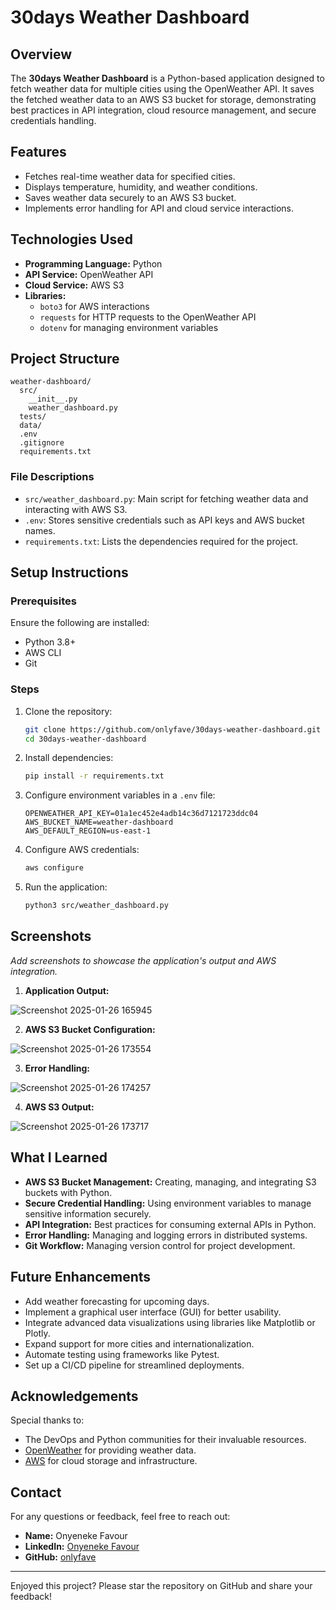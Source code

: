 
# 30days Weather Dashboard

## Overview
The **30days Weather Dashboard** is a Python-based application designed to fetch weather data for multiple cities using the OpenWeather API. It saves the fetched weather data to an AWS S3 bucket for storage, demonstrating best practices in API integration, cloud resource management, and secure credentials handling.

## Features
- Fetches real-time weather data for specified cities.
- Displays temperature, humidity, and weather conditions.
- Saves weather data securely to an AWS S3 bucket.
- Implements error handling for API and cloud service interactions.

## Technologies Used
- **Programming Language:** Python
- **API Service:** OpenWeather API
- **Cloud Service:** AWS S3
- **Libraries:**
  - `boto3` for AWS interactions
  - `requests` for HTTP requests to the OpenWeather API
  - `dotenv` for managing environment variables

## Project Structure
```
weather-dashboard/
  src/
    __init__.py
    weather_dashboard.py
  tests/
  data/
  .env
  .gitignore
  requirements.txt
```

### File Descriptions
- `src/weather_dashboard.py`: Main script for fetching weather data and interacting with AWS S3.
- `.env`: Stores sensitive credentials such as API keys and AWS bucket names.
- `requirements.txt`: Lists the dependencies required for the project.

## Setup Instructions

### Prerequisites
Ensure the following are installed:
- Python 3.8+
- AWS CLI
- Git

### Steps
1. Clone the repository:
   ```bash
   git clone https://github.com/onlyfave/30days-weather-dashboard.git
   cd 30days-weather-dashboard
   ```

2. Install dependencies:
   ```bash
   pip install -r requirements.txt
   ```

3. Configure environment variables in a `.env` file:
   ```plaintext
   OPENWEATHER_API_KEY=01a1ec452e4adb14c36d7121723ddc04
   AWS_BUCKET_NAME=weather-dashboard
   AWS_DEFAULT_REGION=us-east-1
   ```

4. Configure AWS credentials:
   ```bash
   aws configure
   ```

5. Run the application:
   ```bash
   python3 src/weather_dashboard.py
   ```

## Screenshots
_Add screenshots to showcase the application's output and AWS integration._

1. **Application Output:**

![Screenshot 2025-01-26 165945](https://github.com/user-attachments/assets/3df8ec33-6476-4bb3-a331-b49d2d76374a)

2. **AWS S3 Bucket Configuration:**

![Screenshot 2025-01-26 173554](https://github.com/user-attachments/assets/2acbcb7f-d9e8-4b6b-a483-5f29019ad7b0)


3. **Error Handling:**
   
![Screenshot 2025-01-26 174257](https://github.com/user-attachments/assets/5e68c1a9-4016-42cc-8942-434bee81d8cb)

4. **AWS S3 Output:**
   
![Screenshot 2025-01-26 173717](https://github.com/user-attachments/assets/8b2fb30e-1754-4b44-8e50-d4e480041167)


## What I Learned
- **AWS S3 Bucket Management:** Creating, managing, and integrating S3 buckets with Python.
- **Secure Credential Handling:** Using environment variables to manage sensitive information securely.
- **API Integration:** Best practices for consuming external APIs in Python.
- **Error Handling:** Managing and logging errors in distributed systems.
- **Git Workflow:** Managing version control for project development.

## Future Enhancements
- Add weather forecasting for upcoming days.
- Implement a graphical user interface (GUI) for better usability.
- Integrate advanced data visualizations using libraries like Matplotlib or Plotly.
- Expand support for more cities and internationalization.
- Automate testing using frameworks like Pytest.
- Set up a CI/CD pipeline for streamlined deployments.

## Acknowledgements
Special thanks to:
- The DevOps and Python communities for their invaluable resources.
- [OpenWeather](https://openweathermap.org/) for providing weather data.
- [AWS](https://aws.amazon.com/) for cloud storage and infrastructure.

## Contact
For any questions or feedback, feel free to reach out:
- **Name:** Onyeneke Favour
- **LinkedIn:** [Onyeneke Favour](https://www.linkedin.com/in/favour-onyeneke-2b2881297/)
- **GitHub:** [onlyfave](https://github.com/onlyfave)

---

Enjoyed this project? Please star the repository on GitHub and share your feedback!


